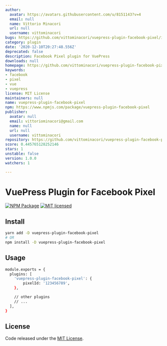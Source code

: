 ```yaml
---
author:
  avatar: https://avatars.githubusercontent.com/u/8151143?v=4
  email: null
  name: Vittorio Minacori
  url: null
  username: vittominacori
bugs: https://github.com/vittominacori/vuepress-plugin-facebook-pixel/issues
category: plugin
date: '2020-12-10T20:27:48.556Z'
deprecated: false
description: Facebook Pixel plugin for VuePress
downloads: null
homepage: https://github.com/vittominacori/vuepress-plugin-facebook-pixel
keywords:
- facebook
- pixel
- vue
- vuepress
license: MIT License
maintainers: null
name: vuepress-plugin-facebook-pixel
npm: https://www.npmjs.com/package/vuepress-plugin-facebook-pixel
publisher:
  avatar: null
  email: vittoriominacori@gmail.com
  name: null
  url: null
  username: vittominacori
repository: https://github.com/vittominacori/vuepress-plugin-facebook-pixel
score: 0.445765128252146
stars: 1
unstable: false
version: 1.0.0
watchers: 1

---
```


# VuePress Plugin for Facebook Pixel

[![NPM Package](https://img.shields.io/npm/v/vuepress-plugin-facebook-pixel.svg?style=flat-square)](https://www.npmjs.com/package/vuepress-plugin-facebook-pixel)
[![MIT licensed](https://img.shields.io/github/license/vittominacori/vuepress-plugin-facebook-pixel.svg)](https://github.com/vittominacori/vuepress-plugin-facebook-pixel/blob/master/LICENSE)

## Install

```bash
yarn add -D vuepress-plugin-facebook-pixel
# OR 
npm install -D vuepress-plugin-facebook-pixel
```

## Usage 

```bash
module.exports = {
  plugins: [
    'vuepress-plugin-facebook-pixel': { 
        pixelId: '123456789',
    },

    // other plugins
    // ...
  ],
}
```

## License

Code released under the [MIT License](https://github.com/vittominacori/vuepress-plugin-facebook-pixel/blob/master/LICENSE).
